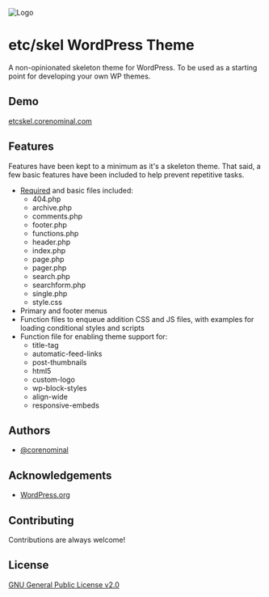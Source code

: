 
![Logo](https://etcskel.corenominal.com/wp-content/uploads/2021/09/etcskel-logo-96x96-round-v2.resized.png)

    
# etc/skel WordPress Theme

A non-opinionated skeleton theme for WordPress. 
To be used as a starting point for developing your own WP themes.


## Demo

[etcskel.corenominal.com](https://etcskel.corenominal.com)

  
## Features

Features have been kept to a minimum as it's a skeleton theme. 
That said, a few basic features have been included to help prevent repetitive tasks.

- [Required](https://developer.wordpress.org/themes/release/required-theme-files/) and basic files included:
  - 404.php
  - archive.php
  - comments.php
  - footer.php
  - functions.php
  - header.php
  - index.php
  - page.php
  - pager.php
  - search.php
  - searchform.php
  - single.php
  - style.css
- Primary and footer menus
- Function files to enqueue addition CSS and JS files, with examples for loading conditional styles and scripts
- Function file for enabling theme support for:
  - title-tag
  - automatic-feed-links
  - post-thumbnails
  - html5
  - custom-logo
  - wp-block-styles
  - align-wide
  - responsive-embeds

  
## Authors

- [@corenominal](https://www.github.com/corenominal)

  
## Acknowledgements

 - [WordPress.org](https://wordpress.org)
## Contributing

Contributions are always welcome!


  
## License

[GNU General Public License v2.0](https://www.gnu.org/licenses/old-licenses/gpl-2.0.en.html)

  
